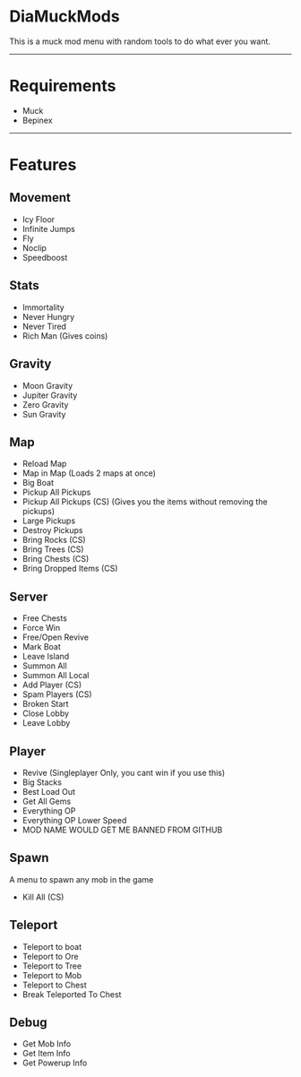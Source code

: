 # DiaMuckMods
This is a muck mod menu with random tools to do what ever you want.

----------------------------
# Requirements
- Muck
- Bepinex

----------------------------
# Features
## Movement
- Icy Floor
- Infinite Jumps
- Fly
- Noclip
- Speedboost
## Stats
- Immortality
- Never Hungry
- Never Tired
- Rich Man (Gives coins)
## Gravity
- Moon Gravity
- Jupiter Gravity
- Zero Gravity
- Sun Gravity
## Map
- Reload Map
- Map in Map (Loads 2 maps at once)
- Big Boat
- Pickup All Pickups
- Pickup All Pickups (CS) (Gives you the items without removing the pickups)
- Large Pickups
- Destroy Pickups
- Bring Rocks (CS)
- Bring Trees (CS)
- Bring Chests (CS)
- Bring Dropped Items (CS)
## Server
- Free Chests
- Force Win
- Free/Open Revive
- Mark Boat
- Leave Island
- Summon All
- Summon All Local
- Add Player (CS)
- Spam Players (CS)
- Broken Start
- Close Lobby
- Leave Lobby
## Player
- Revive (Singleplayer Only, you cant win if you use this)
- Big Stacks
- Best Load Out
- Get All Gems
- Everything OP
- Everything OP Lower Speed
- MOD NAME WOULD GET ME BANNED FROM GITHUB
## Spawn
A menu to spawn any mob in the game
- Kill All (CS)
## Teleport
- Teleport to boat
- Teleport to Ore
- Teleport to Tree
- Teleport to Mob
- Teleport to Chest
- Break Teleported To Chest
## Debug
- Get Mob Info
- Get Item Info
- Get Powerup Info